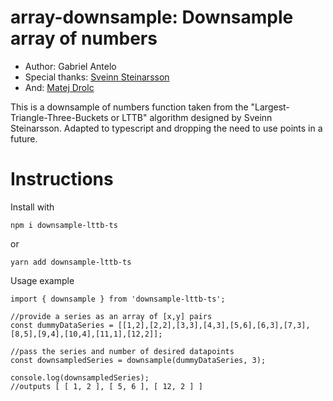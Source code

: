 array-downsample: Downsample array of numbers
================================================

* Author: Gabriel Antelo
* Special thanks: [Sveinn Steinarsson](https://github.com/sveinn-steinarsson/flot-downsample)
* And: [Matej Drolc](https://github.com/pingec/downsample-lttb)

This is a downsample of numbers function taken from the "Largest-Triangle-Three-Buckets or LTTB" algorithm designed by Sveinn Steinarsson. 
Adapted to typescript and dropping the need to use points in a future.

# Instructions

Install with

	npm i downsample-lttb-ts
or
    
    yarn add downsample-lttb-ts

Usage example

    import { downsample } from 'downsample-lttb-ts';
	
	//provide a series as an array of [x,y] pairs
	const dummyDataSeries = [[1,2],[2,2],[3,3],[4,3],[5,6],[6,3],[7,3],[8,5],[9,4],[10,4],[11,1],[12,2]];

	//pass the series and number of desired datapoints
	const downsampledSeries = downsample(dummyDataSeries, 3);
	
	console.log(downsampledSeries);	
	//outputs [ [ 1, 2 ], [ 5, 6 ], [ 12, 2 ] ]